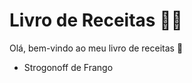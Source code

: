 # Livro de Receitas :man_cook:

Olá, bem-vindo ao meu livro de receitas :wave:

* Strogonoff de Frango 
